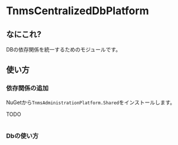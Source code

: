 ﻿# TnmsCentralizedDbPlatform

## なにこれ?

DBの依存関係を統一するためのモジュールです。

## 使い方

### 依存関係の追加

NuGetから`TnmsAdministrationPlatform.Shared`をインストールします。

TODO

```xml
```

### Dbの使い方


